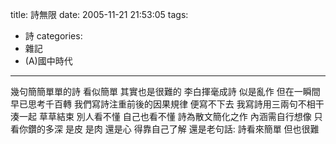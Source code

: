 title: 詩無限
date: 2005-11-21 21:53:05
tags:
- 詩
categories:
- 雜記
- (A)國中時代
---

幾句簡簡單單的詩
看似簡單
其實也是很難的
李白揮毫成詩
似是亂作
但在一瞬間早已思考千百轉
我們寫詩注重前後的因果規律
便寫不下去
我寫詩用三兩句不相干湊一起
草草結束
別人看不懂
自己也看不懂
詩為散文簡化之作
內涵需自行想像
只看你鑽的多深
是皮
是肉
還是心
得靠自己了解
還是老句話:
詩看來簡單
但也很難